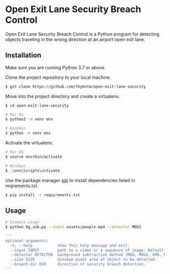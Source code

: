 # Open Exit Lane Security Breach Control

Open Exit Lane Security Breach Control is a Python program for detecting objects traveling in the wrong direction at an airport open exit lane.

## Installation

Make sure you are running Python 3.7 or above.

Clone the project repository to your local machine.

```bash
$ git clone https://github.com/tkykntm/open-exit-lane-security
```

Move into the project directory and create a virtualenv.

```bash
$ cd open-exit-lane-security

# Mac OS
$ python3 -m venv env

# Windows
$ python -m venv env
```

Activate the virtualenv.

```bash
# Mac OS
$ source env/bin/activate

# Windows
$ .\env\Scripts\activate
```

Use the package manager [pip](https://pip.pypa.io/en/stable/) to install dependencies listed in reqirements.txt.

```bash
$ pip install -r requirements.txt
```

## Usage

```bash
# Example usage
$ python bg_sub.py --input assets/people.mp4 --detector MOG2

'''
optional arguments:
  -h, --help           show this help message and exit.
  --input INPUT        path to a video or a sequence of image. Default is video device.
  --detector DETECTOR  background subtraction method (MOG, MOG2, GMG, KNN).
  --size SIZE          minimum pixel area of object to be detected.
  --breach-dir DIR     direction of security breach detection.
'''
```